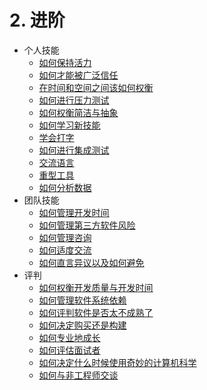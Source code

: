 # 2. 进阶
[//]: # (Version:1.0.0)
- 个人技能
	- [如何保持活力](Personal-Skills/01-How%20to%20Stay%20Motivated.md)
	- [如何才能被广泛信任](Personal-Skills/02-How%20to%20be%20Widely%20Trusted.md)
	- [在时间和空间之间该如何权衡](Personal-Skills/03-How%20to%20Tradeoff%20Time%20vs%20Space.md)
	- [如何进行压力测试](Personal-Skills/04-How%20to%20Stress%20Test.md)
	- [如何权衡简洁与抽象](Personal-Skills/05-How%20to%20Balance%20Brevity%20and%20Abstraction.md)
	- [如何学习新技能](Personal-Skills/06-How%20to%20Learn%20New%20Skills.md)
	- [学会打字](Personal-Skills/07-Learn%20to%20Type.md)
	- [如何进行集成测试](Personal-Skills/08-How%20to%20Do%20Integration%20Testing.md)
	- [交流语言](Personal-Skills/09-Communication%20Languages.md)
	- [重型工具](Personal-Skills/10-Heavy%20Tools.md)
	- [如何分析数据](Personal-Skills/11-How%20to%20analyze%20data.md)
- 团队技能
	- [如何管理开发时间](Team-Skills/01-How%20to%20Manage%20Development%20Time.md)
	- [如何管理第三方软件风险](Team-Skills/02-How%20to%20Manage%20Third-Party%20Software%20Risks.md)
	- [如何管理咨询](Team-Skills/03-How%20to%20Manage%20Consultants.md)
	- [如何适度交流](Team-Skills/04-How%20to%20Communicate%20the%20Right%20Amount.md)
	- [如何直言异议以及如何避免](Team-Skills/05-How%20to%20Disagree%20Honestly%20and%20Get%20Away%20with%20It.md)
- 评判
	- [如何权衡开发质量与开发时间](Judgment/01-How%20to%20Tradeoff%20Quality%20Against%20Development%20Time.md)
	- [如何管理软件系统依赖](Judgment/02-How%20to%20Manage%20Software%20System%20Dependence.md)
	- [如何评判软件是否太不成熟了](Judgment/03-How%20to%20Decide%20if%20Software%20is%20Too%20Immature.md)
	- [如何决定购买还是构建](Judgment/04-How%20to%20Make%20a%20Buy%20vs%20Build%20Decision.md)
	- [如何专业地成长](Judgment/05-How%20to%20Grow%20Professionally.md)
	- [如何评估面试者](Judgment/06-How%20to%20Evaluate%20Interviewees.md)
	- [如何决定什么时候使用奇妙的计算机科学](Judgment/07-How%20to%20Know%20When%20to%20Apply%20Fancy%20Computer%20Science.md)
	- [如何与非工程师交谈](Judgment/08-How%20to%20Talk%20to%20Non-Engineers.md)
